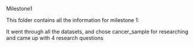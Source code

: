 Milestone1

This folder contains all the information for milestone 1:

It went through all the datasets, and chose cancer_sample for researching and came up with 4 research questions


